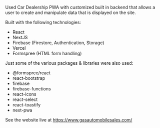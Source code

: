 Used Car Dealership PWA with customized built in backend that allows a user to create and manipulate data that is displayed on the site.

Built with the following technologies:
- React
- NextJS
- Firebase (Firestore, Authentication, Storage)
- Vercel
- Formspree (HTML form handling)

Just some of the various packages & libraries were also used:
-  @formspree/react
- react-bootstrap
- firebase
- firebase-functions
- react-icons
- react-select
- react-toastify
- next-pwa

See the website live at https://www.gasautomobilesales.com/
